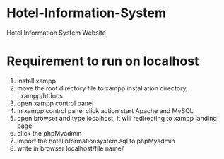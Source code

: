 # Hotel-Information-System
Hotel Information System Website

# Requirement to run on localhost
1. install xampp
2. move the root directory file to xampp installation directory, ..xampp/htdocs
4. open xampp control panel
5. in xampp control panel click action start Apache and MySQL
6. open browser and type localhost, it will redirecting to xampp landing page
7. click the phpMyadmin
8. import the hotelinformationsystem.sql to phpMyadmin
9. write in browser localhost/file name/

